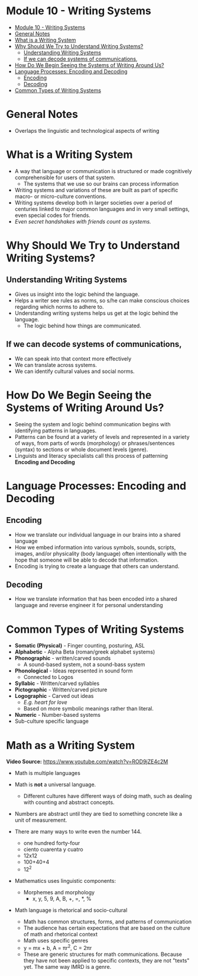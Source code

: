 # Module 10 - Writing Systems

<!-- TOC -->
* [Module 10 - Writing Systems](#module-10---writing-systems)
* [General Notes](#general-notes)
* [What is a Writing System](#what-is-a-writing-system)
* [Why Should We Try to Understand Writing Systems?](#why-should-we-try-to-understand-writing-systems)
  * [Understanding Writing Systems](#understanding-writing-systems)
  * [If we can decode systems of communications,](#if-we-can-decode-systems-of-communications)
* [How Do We Begin Seeing the Systems of Writing Around Us?](#how-do-we-begin-seeing-the-systems-of-writing-around-us)
* [Language Processes: Encoding and Decoding](#language-processes-encoding-and-decoding)
  * [Encoding](#encoding)
  * [Decoding](#decoding)
* [Common Types of Writing Systems](#common-types-of-writing-systems)
<!-- TOC -->

# General Notes

- Overlaps the linguistic and technological aspects of writing

# What is a Writing System

- A way that language or communication is structured or made cognitively
  comprehensible for users of that system.
    - The systems that we use so our brains can process information
- Writing systems and variations of these are built as part
  of specific macro- or micro-culture conventions.
- Writing systems develop both in larger societies over a period of centuries
  linked to major common languages and in very small settings, even special
  codes for friends.
- _Even secret handshakes with friends count as systems._

# Why Should We Try to Understand Writing Systems?

## Understanding Writing Systems

- Gives us insight into the logic behind the language.
- Helps a writer see rules as norms, so s/he can make conscious choices
  regarding which norms to adhere to.
- Understanding writing systems helps us get at the logic behind the language.
    - The logic behind how things are communicated.

## If we can decode systems of communications,

- We can speak into that context more effectively
- We can translate across systems.
- We can identify cultural values and social norms.

# How Do We Begin Seeing the Systems of Writing Around Us?

- Seeing the system and logic behind communication begins with identifying
  patterns in languages.
- Patterns can be found at a variety of levels and represented in a variety of
  ways, from parts of words (morphology) or phrases/sentences (syntax) to
  sections or whole document levels (genre).
- Linguists and literacy specialists call this process of patterning **Encoding
  and Decoding**

# Language Processes: Encoding and Decoding

## Encoding

- How we translate our individual language in our brains into a shared language
- How we embed information into various symbols, sounds, scripts, images, and/or
  physicality (body language) often intentionally with the hope that someone
  will be able to decode that information.
- Encoding is trying to create a language that others can understand.

## Decoding

- How we translate information that has been encoded into a shared language and
  reverse engineer it for personal understanding
                                                               
# Common Types of Writing Systems

- **Somatic (Physical)** - Finger counting, posturing, ASL
- **Alphabetic** - Alpha Beta (roman/greek alphabet systems)
- **Phonographic** - written/carved sounds
  - A sound-based system, not a sound-bass system
- **Phonological** - Ideas represented in sound form
  - Connected to Logos
- **Syllabic** - Written/carved syllables
- **Pictographic** - Written/carved picture
- **Logographic** - Carved out ideas 
  - _E.g. heart for love_
  - Based on more symbolic meanings rather than literal.
- **Numeric** - Number-based systems
- Sub-culture specific language



# Math as a Writing System

**Video Source:** <https://www.youtube.com/watch?v=ROD9jZE4c2M>

- Math is multiple languages
- Math is **not** a universal language.
  - Different cultures have different ways of doing math, such as dealing with counting and abstract concepts.
- Numbers are abstract until they are tied to something concrete like a unit of measurement.
- There are many ways to write even the number 144.
  - one hundred forty-four
  - ciento cuarenta y cuatro
  - 12x12
  - 100+40+4
  - 12<sup>2</sup>

- Mathematics uses linguistic components:
  - Morphemes and morphology
    - x, y, 5, 9, A, B, +, =, *, %
- Math language is rhetorical and socio-cultural
  - Math has common structures, forms, and patterns of communication
  - The audience has certain expectations that are based on the culture of math and rhetorical context
  - Math uses specific genres
  - y = mx + b, A = &pi;r<sup>2</sup>, C = 2&pi;r
  - These are generic structures for math communications. Because they have not been applied to specific contexts, they are not "texts" yet. The same way IMRD is a genre.
